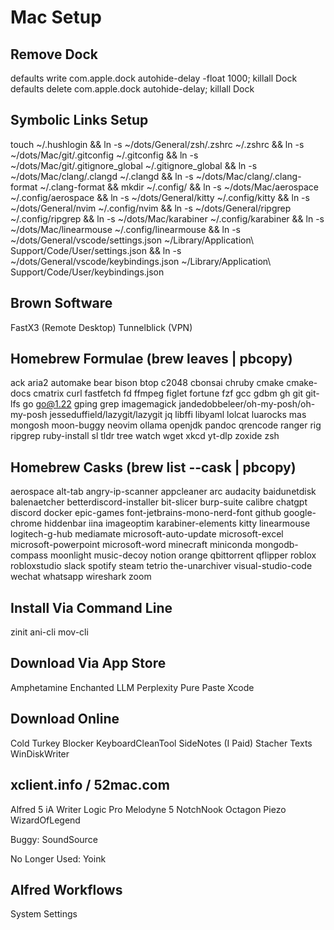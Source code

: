 # Mac Setup

## Remove Dock

defaults write com.apple.dock autohide-delay -float 1000; killall Dock
defaults delete com.apple.dock autohide-delay; killall Dock

## Symbolic Links Setup

touch ~/.hushlogin &&
ln -s ~/dots/General/zsh/.zshrc ~/.zshrc &&
ln -s ~/dots/Mac/git/.gitconfig ~/.gitconfig &&
ln -s ~/dots/Mac/git/.gitignore_global ~/.gitignore_global &&
ln -s ~/dots/Mac/clang/.clangd ~/.clangd &&
ln -s ~/dots/Mac/clang/.clang-format ~/.clang-format &&
mkdir ~/.config/ &&
ln -s ~/dots/Mac/aerospace ~/.config/aerospace &&
ln -s ~/dots/General/kitty ~/.config/kitty &&
ln -s ~/dots/General/nvim ~/.config/nvim &&
ln -s ~/dots/General/ripgrep ~/.config/ripgrep &&
ln -s ~/dots/Mac/karabiner ~/.config/karabiner &&
ln -s ~/dots/Mac/linearmouse ~/.config/linearmouse &&
ln -s ~/dots/General/vscode/settings.json ~/Library/Application\ Support/Code/User/settings.json &&
ln -s ~/dots/General/vscode/keybindings.json ~/Library/Application\ Support/Code/User/keybindings.json

## Brown Software

FastX3 (Remote Desktop)
Tunnelblick (VPN)

## Homebrew Formulae (brew leaves | pbcopy)

ack
aria2
automake
bear
bison
btop
c2048
cbonsai
chruby
cmake
cmake-docs
cmatrix
curl
fastfetch
fd
ffmpeg
figlet
fortune
fzf
gcc
gdbm
gh
git
git-lfs
go
go@1.22
gping
grep
imagemagick
jandedobbeleer/oh-my-posh/oh-my-posh
jesseduffield/lazygit/lazygit
jq
libffi
libyaml
lolcat
luarocks
mas
mongosh
moon-buggy
neovim
ollama
openjdk
pandoc
qrencode
ranger
rig
ripgrep
ruby-install
sl
tldr
tree
watch
wget
xkcd
yt-dlp
zoxide
zsh

## Homebrew Casks (brew list --cask | pbcopy)

aerospace
alt-tab
angry-ip-scanner
appcleaner
arc
audacity
baidunetdisk
balenaetcher
betterdiscord-installer
bit-slicer
burp-suite
calibre
chatgpt
discord
docker
epic-games
font-jetbrains-mono-nerd-font
github
google-chrome
hiddenbar
iina
imageoptim
karabiner-elements
kitty
linearmouse
logitech-g-hub
mediamate
microsoft-auto-update
microsoft-excel
microsoft-powerpoint
microsoft-word
minecraft
miniconda
mongodb-compass
moonlight
music-decoy
notion
orange
qbittorrent
qflipper
roblox
robloxstudio
slack
spotify
steam
tetrio
the-unarchiver
visual-studio-code
wechat
whatsapp
wireshark
zoom

## Install Via Command Line

zinit
ani-cli
mov-cli

## Download Via App Store

Amphetamine
Enchanted LLM
Perplexity
Pure Paste
Xcode

## Download Online

Cold Turkey Blocker
KeyboardCleanTool
SideNotes (I Paid)
Stacher
Texts
WinDiskWriter

## xclient.info / 52mac.com

Alfred 5
iA Writer
Logic Pro
Melodyne 5
NotchNook
Octagon
Piezo
WizardOfLegend

Buggy:
SoundSource

No Longer Used:
Yoink

## Alfred Workflows

System Settings
